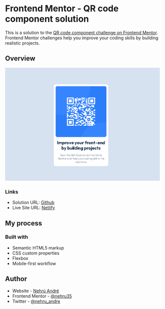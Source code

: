 # Frontend Mentor - QR code component solution

This is a solution to the [QR code component challenge on Frontend Mentor](https://www.frontendmentor.io/challenges/qr-code-component-iux_sIO_H). Frontend Mentor challenges help you improve your coding skills by building realistic projects. 

## Overview

![](images/screenshot.png)


### Links

- Solution URL: [Github](https://github.com/nehru35/QR-Code-Component-Main)
- Live Site URL: [Netlify](https://your-live-site-url.com)

## My process

### Built with

- Semantic HTML5 markup
- CSS custom properties
- Flexbox
- Mobile-first workflow

## Author

- Website - [Nehrú André](https://nehruandre.netlify.app)
- Frontend Mentor - [@nehru35](https://www.frontendmentor.io/profile/nehru35)
- Twitter - [@nehru_andre](https://twitter.com/nehru_andre)
